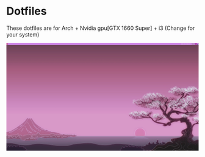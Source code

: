 # Dotfiles
These dotfiles are for Arch + Nvidia gpu[GTX 1660 Super] + i3 (Change for your system)
<p><img src="ss.png"/></p>
